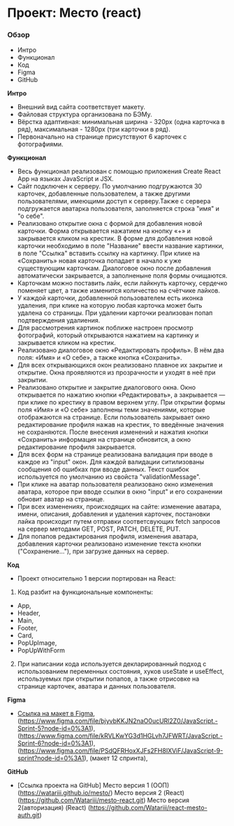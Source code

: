 # Проект: Место (react)

### Обзор
* Интро
* Функционал
* Код
* Figma
* GitHub

**Интро**
* Внешний вид сайта соответствует макету.
* Файловая структура организована по БЭМу.
* Вёрстка адаптивная: минимальная ширина - 320px (одна карточка в ряд), максимальная - 1280px (три карточки в ряд).
* Первоначально на странице присутствуют 6 карточек с фотографиями.

**Функционал**
* Весь функционал реализован с помощью приложения Create React App на языках JavaScript и JSX.
* Сайт подключен к серверу. По умолчанию подгружаются 30 карточек, добавленные пользователем, а также другими пользователями, имеющими доступ к серверу.Также с сервера подгружается аватарка пользователя, заполняется строка "имя" и "о себе".
* Реализовано открытие окна с формой для добавления новой карточки. Форма открывается нажатием на кнопку «+» и закрывается кликом на крестик. В форме для добавления новой карточки необходимо в поле "Название" ввести название картинки, в поле "Ссылка" вставить ссылку на картинку. При клике на «Сохранить» новая карточка попадает в начало к уже существующим карточкам. Диалоговое окно после добавления автоматически закрывается, а заполненыне поля формы очищаются.
* Карточкам можно поставить лайк, если лайкнуть карточку, сердечко поменяет цвет, а также изменится количество на счётчике лайков.
* У каждой карточки, добавленной пользователем есть иконка удаления, при клике на которую любая карточка может быть удалена со страницы. При удалении карточки реализован попап подтверждения удалиения.
* Для рассмотрения картинок поближе настроен просмотр фотографий, который открываются нажатием на картинку и закрывается кликом на крестик.
* Реализовано диалоговое окно «Редактировать профиль». В нём два поля: «Имя» и «О себе», а также кнопка «Сохранить».
* Для всех открывающихся окон реализовано плавное их закрытие и открытие. Окна проявляются из прозрачности и уходят в неё при закрытии. 
* Реализовано открытие и закрытие диалогового окна. Окно открывается по нажатию кнопки «Редактировать», а закрывается — при клике по крестику в правом верхнем углу. При открытии формы поля «Имя» и «О себе» заполнены теми значениями, которые отображаются на странице. Если пользователь закрывает окно редактирование профиля нажав на крестик, то введённые значения не сохраняются. После внесения изменений и нажатия кнопки «Сохранить» информация на странице обновится, а окно редактирование профиля закрывается.
* Для всех форм на странице реализована валидация при вводе в каждое из "input" окон. Для каждой валидации ситилизованы сообщения об ошибках при вводе данных. Текст ошибок используется по умолчанию из свойста "validationMessage".
* При клике на аватар пользователя реализовано окно изменения аватара, которое при вводе ссылки в окно "input" и его сохранении обновит аватар на странице.
* При всех изменениях, происходящих на сайте: изменение аватара, имени, описания, добавления и удаления карточек, постановки лайка происходит путем отправки соответсвующих fetch запросов на сервер методами GET, POST, PATCH, DELETE, PUT.
* Для попапов редактирования профиля, изменения аватара, добавления карточки реализовано изменение текста кнопки ("Сохранение..."), при загрузке данных на сервер.

**Код**

* Проект относительно 1 версии портирован на React:
1) Код разбит на функциональные компоненты:
- App,
- Header,
- Main,
- Footer,
- Card,
- PopUpImage,
- PopUpWithForm
2) При написании кода используется декларированный подход с использованием переменных состояния, хуков useState и useEffect, используемых при открытии попапов, а также отрисовке на странице карточек, аватара и данных пользователя.


**Figma**

* [Ссылка на макет в Figma](https://www.figma.com/file/2cn9N9jSkmxD84oJik7xL7/JavaScript.-Sprint-4?node-id=0%3A1), 
                            (https://www.figma.com/file/bjyvbKKJN2naO0ucURl2Z0/JavaScript.-Sprint-5?node-id=0%3A1),
                            (https://www.figma.com/file/kRVLKwYG3d1HGLvh7JFWRT/JavaScript.-Sprint-6?node-id=0%3A1),
                            (https://www.figma.com/file/PSdQFRHoxXJFs2FH8IXViF/JavaScript-9-sprint?node-id=0%3A1),
                            (макет 12 спринта),

**GitHub**

* [Ссылка проекта на GitHub] Место версия 1 (ООП) (https://watariii.github.io/mesto/)
                             Место версия 2 (React) (https://github.com/Watariii/mesto-react.git)
                             Место версия 2(авторизация) (React) (https://github.com/Watariii/react-mesto-auth.git)